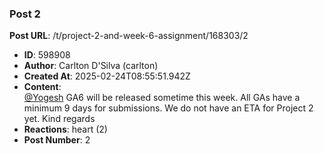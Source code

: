 ### Post 2
**Post URL**: /t/project-2-and-week-6-assignment/168303/2
- **ID**: 598908
- **Author**: Carlton D'Silva (carlton)
- **Created At**: 2025-02-24T08:55:51.942Z
- **Content**:  
  <a class="mention" href="/u/yogesh">@Yogesh</a> GA6 will be released sometime this week. All GAs have a minimum 9 days for submissions.
We do not have an ETA for Project 2 yet.
Kind regards
- **Reactions**: heart (2)
- **Post Number**: 2

